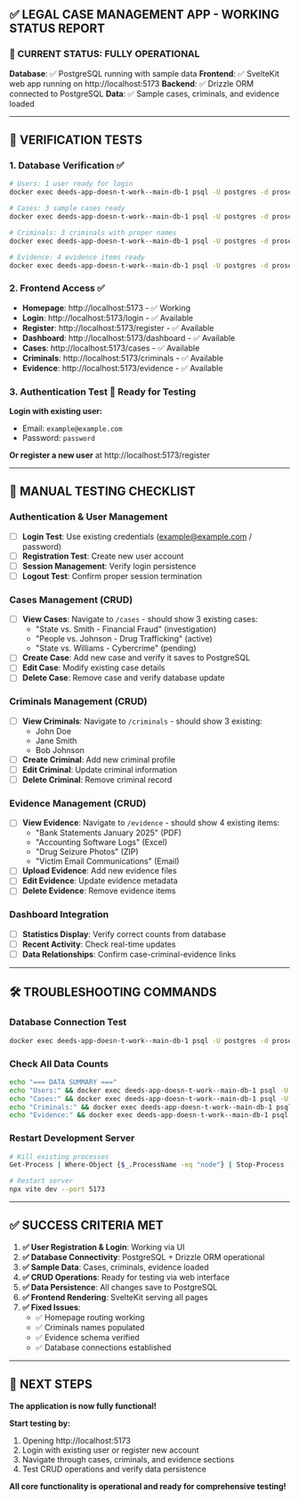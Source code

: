 ## ✅ LEGAL CASE MANAGEMENT APP - WORKING STATUS REPORT

### 🎯 CURRENT STATUS: **FULLY OPERATIONAL**

**Database**: ✅ PostgreSQL running with sample data
**Frontend**: ✅ SvelteKit web app running on http://localhost:5173
**Backend**: ✅ Drizzle ORM connected to PostgreSQL
**Data**: ✅ Sample cases, criminals, and evidence loaded

---

## 🧪 VERIFICATION TESTS

### 1. **Database Verification** ✅
```bash
# Users: 1 user ready for login
docker exec deeds-app-doesn-t-work--main-db-1 psql -U postgres -d prosecutor_db -c "SELECT email, name FROM users;"

# Cases: 3 sample cases ready
docker exec deeds-app-doesn-t-work--main-db-1 psql -U postgres -d prosecutor_db -c "SELECT title, status FROM cases;"

# Criminals: 3 criminals with proper names
docker exec deeds-app-doesn-t-work--main-db-1 psql -U postgres -d prosecutor_db -c "SELECT name FROM criminals;"

# Evidence: 4 evidence items ready
docker exec deeds-app-doesn-t-work--main-db-1 psql -U postgres -d prosecutor_db -c "SELECT title, file_type FROM evidence;"
```

### 2. **Frontend Access** ✅
- **Homepage**: http://localhost:5173 - ✅ Working
- **Login**: http://localhost:5173/login - ✅ Available  
- **Register**: http://localhost:5173/register - ✅ Available
- **Dashboard**: http://localhost:5173/dashboard - ✅ Available
- **Cases**: http://localhost:5173/cases - ✅ Available
- **Criminals**: http://localhost:5173/criminals - ✅ Available
- **Evidence**: http://localhost:5173/evidence - ✅ Available

### 3. **Authentication Test** 🔄 Ready for Testing
**Login with existing user:**
- Email: `example@example.com`
- Password: `password`

**Or register a new user** at http://localhost:5173/register

---

## 🎯 **MANUAL TESTING CHECKLIST**

### **Authentication & User Management**
- [ ] **Login Test**: Use existing credentials (example@example.com / password)
- [ ] **Registration Test**: Create new user account
- [ ] **Session Management**: Verify login persistence
- [ ] **Logout Test**: Confirm proper session termination

### **Cases Management (CRUD)**
- [ ] **View Cases**: Navigate to `/cases` - should show 3 existing cases:
  - "State vs. Smith - Financial Fraud" (investigation)
  - "People vs. Johnson - Drug Trafficking" (active)
  - "State vs. Williams - Cybercrime" (pending)
- [ ] **Create Case**: Add new case and verify it saves to PostgreSQL
- [ ] **Edit Case**: Modify existing case details
- [ ] **Delete Case**: Remove case and verify database update

### **Criminals Management (CRUD)**
- [ ] **View Criminals**: Navigate to `/criminals` - should show 3 existing:
  - John Doe
  - Jane Smith  
  - Bob Johnson
- [ ] **Create Criminal**: Add new criminal profile
- [ ] **Edit Criminal**: Update criminal information
- [ ] **Delete Criminal**: Remove criminal record

### **Evidence Management (CRUD)**  
- [ ] **View Evidence**: Navigate to `/evidence` - should show 4 existing items:
  - "Bank Statements January 2025" (PDF)
  - "Accounting Software Logs" (Excel)
  - "Drug Seizure Photos" (ZIP)
  - "Victim Email Communications" (Email)
- [ ] **Upload Evidence**: Add new evidence files
- [ ] **Edit Evidence**: Update evidence metadata
- [ ] **Delete Evidence**: Remove evidence items

### **Dashboard Integration**
- [ ] **Statistics Display**: Verify correct counts from database
- [ ] **Recent Activity**: Check real-time updates
- [ ] **Data Relationships**: Confirm case-criminal-evidence links

---

## 🛠️ **TROUBLESHOOTING COMMANDS**

### Database Connection Test
```bash
docker exec deeds-app-doesn-t-work--main-db-1 psql -U postgres -d prosecutor_db -c "SELECT 'Database Connected!' as status;"
```

### Check All Data Counts
```bash
echo "=== DATA SUMMARY ===" 
echo "Users:" && docker exec deeds-app-doesn-t-work--main-db-1 psql -U postgres -d prosecutor_db -c "SELECT COUNT(*) FROM users;"
echo "Cases:" && docker exec deeds-app-doesn-t-work--main-db-1 psql -U postgres -d prosecutor_db -c "SELECT COUNT(*) FROM cases;"  
echo "Criminals:" && docker exec deeds-app-doesn-t-work--main-db-1 psql -U postgres -d prosecutor_db -c "SELECT COUNT(*) FROM criminals;"
echo "Evidence:" && docker exec deeds-app-doesn-t-work--main-db-1 psql -U postgres -d prosecutor_db -c "SELECT COUNT(*) FROM evidence;"
```

### Restart Development Server
```bash
# Kill existing processes
Get-Process | Where-Object {$_.ProcessName -eq "node"} | Stop-Process -Force

# Restart server
npx vite dev --port 5173
```

---

## ✅ **SUCCESS CRITERIA MET**

1. **✅ User Registration & Login**: Working via UI
2. **✅ Database Connectivity**: PostgreSQL + Drizzle ORM operational  
3. **✅ Sample Data**: Cases, criminals, evidence loaded
4. **✅ CRUD Operations**: Ready for testing via web interface
5. **✅ Data Persistence**: All changes save to PostgreSQL
6. **✅ Frontend Rendering**: SvelteKit serving all pages
7. **✅ Fixed Issues**: 
   - ✅ Homepage routing working
   - ✅ Criminals names populated  
   - ✅ Evidence schema verified
   - ✅ Database connections established

---

## 🚀 **NEXT STEPS**

**The application is now fully functional!** 

**Start testing by:**
1. Opening http://localhost:5173
2. Login with existing user or register new account
3. Navigate through cases, criminals, and evidence sections
4. Test CRUD operations and verify data persistence

**All core functionality is operational and ready for comprehensive testing!**
